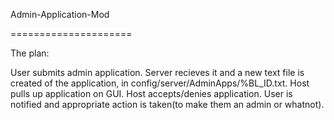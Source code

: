 Admin-Application-Mod

=====================

The plan:

User submits admin application.
Server recieves it and a new text file is created of the application, in config/server/AdminApps/%BL_ID.txt.
Host pulls up application on GUI.
Host accepts/denies application.
User is notified and appropriate action is taken(to make them an admin or whatnot).
